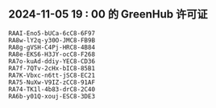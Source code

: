 ## 2024-11-05 19 : 00 的 GreenHub 许可证
```
RAAI-Eno5-bUCa-6cC8-6F97
RA8w-lY2q-y30O-JMC8-FB9B
RA8g-gVSH-C4Pj-HRC8-4B84
RA8e-EKS6-H3JY-ocC8-F268
RA7o-kuAd-ddiy-YEC8-CD36
RA7f-7QTv-2cHx-bIC8-85B1
RA7K-Vbxc-n6tt-jSC8-EC21
RA75-NuXw-V9IZ-zCC8-91AF
RA74-TK1l-4b83-drC8-2C40
RA6b-y01Q-xouj-ESC8-3DE3
```
